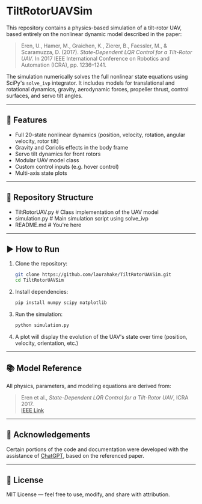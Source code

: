 # TiltRotorUAVSim

This repository contains a physics-based simulation of a tilt-rotor UAV, based entirely on the nonlinear dynamic model described in the paper:

> Eren, U., Hamer, M., Graichen, K., Zierer, B., Faessler, M., & Scaramuzza, D. (2017). *State-Dependent LQR Control for a Tilt-Rotor UAV*. In 2017 IEEE International Conference on Robotics and Automation (ICRA), pp. 1236–1241.

The simulation numerically solves the full nonlinear state equations using SciPy's `solve_ivp` integrator. It includes models for translational and rotational dynamics, gravity, aerodynamic forces, propeller thrust, control surfaces, and servo tilt angles.

---

## 🚁 Features

- Full 20-state nonlinear dynamics (position, velocity, rotation, angular velocity, rotor tilt)
- Gravity and Coriolis effects in the body frame
- Servo tilt dynamics for front rotors
- Modular UAV model class
- Custom control inputs (e.g. hover control)
- Multi-axis state plots

---

## 📁 Repository Structure

- TiltRotorUAV.py # Class implementation of the UAV model
- simulation.py # Main simulation script using solve_ivp
- README.md # You're here

---

## ▶️ How to Run

1. Clone the repository:
    ```bash
    git clone https://github.com/laurahake/TiltRotorUAVSim.git
    cd TiltRotorUAVSim
    ```

2. Install dependencies:
    ```bash
    pip install numpy scipy matplotlib
    ```

3. Run the simulation:
    ```bash
    python simulation.py
    ```

4. A plot will display the evolution of the UAV's state over time (position, velocity, orientation, etc.)

---

## 📚 Model Reference

All physics, parameters, and modeling equations are derived from:

> Eren et al., *State-Dependent LQR Control for a Tilt-Rotor UAV*, ICRA 2017.  
> [IEEE Link](https://ieeexplore.ieee.org/document/7989145)

---

## 🤖 Acknowledgements

Certain portions of the code and documentation were developed with the assistance of [ChatGPT](https://openai.com/chatgpt), based on the referenced paper.

---

## 📜 License

MIT License — feel free to use, modify, and share with attribution.